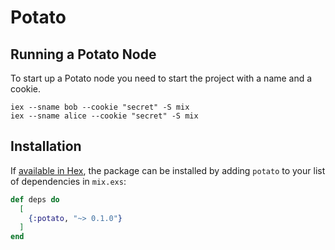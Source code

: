 # Potato

## Running a Potato Node

To start up a Potato node you need to start the project with a name and a cookie.

```
iex --sname bob --cookie "secret" -S mix
iex --sname alice --cookie "secret" -S mix
```

## Installation

If [available in Hex](https://hex.pm/docs/publish), the package can be installed
by adding `potato` to your list of dependencies in `mix.exs`:

```elixir
def deps do
  [
    {:potato, "~> 0.1.0"}
  ]
end
```

